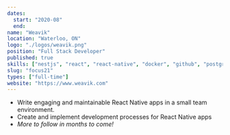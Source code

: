 ```yaml
---
dates:
  start: "2020-08"
  end:
name: "Weavik"
location: "Waterloo, ON"
logo: "./logos/weavik.png"
position: "Full Stack Developer"
published: true
skills: ["nestjs", "react", "react-native", "docker", "github", "postgresql"]
slug: "focus21"
types: ["full-time"]
website: "https://www.weavik.com"
---
```


- Write engaging and maintainable React Native apps in a small team environment.
- Create and implement development processes for React Native apps
- _More to follow in months to come!_
